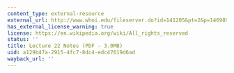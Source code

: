 ```yaml
---
content_type: external-resource
external_url: http://www.whoi.edu/fileserver.do?id=141205&pt=2&p=146989
has_external_license_warning: true
license: https://en.wikipedia.org/wiki/All_rights_reserved
status: ''
title: Lecture 22 Notes (PDF - 3.0MB)
uid: a129b47a-2915-4fc7-8dc4-edc47619d6ad
wayback_url: ''
---
```

